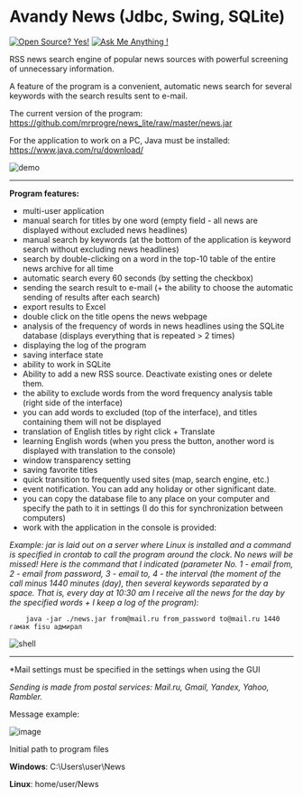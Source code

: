 # Avandy News (Jdbc, Swing, SQLite)
[![Open Source? Yes!](https://badgen.net/badge/Open%20Source%20%3F/Yes%21/blue?icon=github)](https://github.com/Naereen/badges/)
[![Ask Me Anything !](https://img.shields.io/badge/Ask%20me-anything-1abc9c.svg)](https://GitHub.com/Naereen/ama)

RSS news search engine of popular news sources with powerful screening of unnecessary information.

A feature of the program is a convenient, automatic news search for several keywords with the search results sent to e-mail.

The current version of the program: https://github.com/mrprogre/news_lite/raw/master/news.jar

For the application to work on a PC, Java must be installed: https://www.java.com/ru/download/

![demo](https://user-images.githubusercontent.com/45883640/199976277-3a98c278-188c-42df-82bf-ec5146a9175d.gif)

----
**Program features:**
- multi-user application
- manual search for titles by one word (empty field - all news are displayed without excluded news headlines)
- manual search by keywords (at the bottom of the application is keyword search without excluding news headlines)
- search by double-clicking on a word in the top-10 table of the entire news archive for all time
- automatic search every 60 seconds (by setting the checkbox)
- sending the search result to e-mail (+ the ability to choose the automatic sending of results after each search)
- export results to Excel
- double click on the title opens the news webpage
- analysis of the frequency of words in news headlines using the SQLite database (displays everything that is repeated > 2 times)
- displaying the log of the program
- saving interface state
- ability to work in SQLite
- Ability to add a new RSS source. Deactivate existing ones or delete them.
- the ability to exclude words from the word frequency analysis table (right side of the interface)
- you can add words to excluded (top of the interface), and titles containing them will not be displayed
- translation of English titles by right click + Translate
- learning English words (when you press the button, another word is displayed with translation to the console)
- window transparency setting
- saving favorite titles
- quick transition to frequently used sites (map, search engine, etc.)
- event notification. You can add any holiday or other significant date.
- you can copy the database file to any place on your computer and specify the path to it in settings (I do this for synchronization between computers)
- work with the application in the console is provided:

*Example: jar is laid out on a server where Linux is installed and a command is specified in crontab to call the program around the clock. No news will be missed! Here is the command that I indicated (parameter No. 1 - email from, 2 - email from password, 3 - email to, 4 - the interval (the moment of the call minus 1440 minutes (day), then several keywords separated by a space. That is, every day at 10:30 am I receive all the news for the day by the specified words + I keep a log of the program):*

        java -jar ./news.jar from@mail.ru from_password to@mail.ru 1440 гамак fisu адмирал
        
![shell](https://user-images.githubusercontent.com/45883640/208294229-9cf81835-2d8a-4ac0-a047-d09c3a9462da.png)

----
*Mail settings must be specified in the settings when using the GUI

*Sending is made from postal services: Mail.ru, Gmail, Yandex, Yahoo, Rambler.*

Message example:

![image](https://user-images.githubusercontent.com/45883640/208294666-e3bd4846-e712-4c46-b017-5416a0cd5dc6.png)

Initial path to program files

**Windows**: C:\Users\user\News

**Linux**: home/user/News

